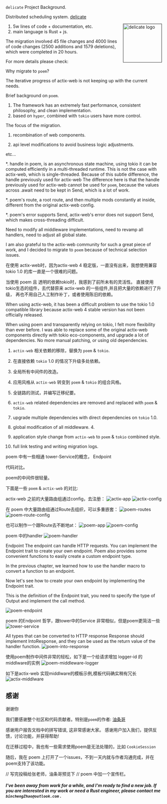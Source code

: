 `delicate` Project Background.

 Distributed scheduling system. [delicate](https://github.com/BinChengZhao/delicate)


<a href="">
    <img src="https://delicate-rs-1301941387.cos.ap-beijing.myqcloud.com/delicate-rs/delicate_logo.png"
         alt="delicate logo" title="delicate" height="125" width="125"  align="right"/>
</a>



1. 5w lines of code + documentation, etc.
2. main language is Rust + js.

The migration involved 45 file changes and 4000 lines of code changes (2500 additions and 1579 deletions), which were completed in 20 hours.

For more details please check:

Why migrate to `poem`?

The iterative progress of actix-web is not keeping up with the current needs.

Brief background on `poem`.

1. The framework has an extremely fast performance, consistent philosophy, and clean implementation.
2. based on `hyper`, combined with `tokio` users have more control.


The focus of the migration.

1. recombination of web components. 

2. api level modifications to avoid business logic adjustments.

etc...


*. handle in poem, is an asynchronous state machine, using tokio it can be computed efficiently in a multi-threaded runtime.
   This is not the case with actix-web, which is single-threaded. Because of this subtle difference, the handle previously used for actix-web
   The difference here is that the handle previously used for actix-web cannot be used for `poem`, because the values across .await need to be kept in Send, which is a lot of work.

*. poem's route, a root route, and then multiple mods constantly at inside, different from the original actix-web config.

*. poem's error supports Send, actix-web's error does not support Send, which makes cross-threading difficult.

Need to modify all middleware implementations, need to revamp all handlers, need to adjust all global state.

I am also grateful to the actix-web community for such a great piece of work, and I decided to migrate to `poem` because of technical selection issues.


在使用 actix-web时，因为actix-web 4 稳定版，一直没有出来，我想使用兼容tokio 1.0 的库一直是一个很难的问题。

当使用 poem 且 透明的依赖tokio时，我感到了前所未有的灵活性。
直接使用tokio生态的组件，去代替原来 actix-web 的一些组件,并且把大量的依赖进行了升级，
再也不用自己人工制作补丁，或者使用陈旧的依赖。

When using actix-web, it has been a difficult problem to use the tokio 1.0 compatible library because actix-web 4 stable version has not been officially released.

When using poem and transparently relying on tokio, I felt more flexibility than ever before.
I was able to replace some of the original actix-web components directly with tokio eco-components, and upgrade a lot of dependencies.
No more manual patching, or using old dependencies.



1. `actix-web` 相关依赖的移除，替换为 `poem` & `tokio`.
2. 在直接依赖 `tokio` 1.0 的情况下升级多处依赖。
3. 全局所有中间件的改造。
4. 应用风格从 `actix-web` 转变到 `poem` & `tokio` 的组合风格。
5. 全链路的测试，并编写迁移纪要。

1. `actix-web` related dependencies are removed and replaced with `poem` & `tokio`.
2. upgrade multiple dependencies with direct dependencies on `tokio` 1.0.
3. global modification of all middleware. 4.
4. application style change from `actix-web` to `poem` & `tokio` combined style.
5. full link testing and writing migration logs.

poem 中有一些相通 tower-Service的概念， Endpoint 

代码对比。


poem的中间件很轻量。

下面是一些 `poem` & `actix-web` 的对比:

actix-web 之前的大量路由组通过config，去注册：
![actix-app](./doc/src/_media/migrate_to_poem/actix_app.png)
![actix-config](./doc/src/_media/migrate_to_poem/actix_config.png)

在 poem 中大量路由组通过Route去组织，可以多重嵌套：
![poem-routes](./doc/src/_media/migrate_to_poem/poem_routes.png)
![poem-route-config](./doc/src/_media/migrate_to_poem/poem_route_config.png)

也可以制作一个跟Route去不断地at：
![poem-app](./doc/src/_media/migrate_to_poem/poem_app.png)
![poem-config](./doc/src/_media/migrate_to_poem/poem_config.png)

poem 中的handler
![poem-handler](./doc/src/_media/migrate_to_poem/poem_handler.png)


Endpoint
The endpoint can handle HTTP requests. You can implement the Endpoint trait to create your own endpoint. Poem also provides some convenient functions to easily create a custom endpoint type.

In the previous chapter, we learned how to use the handler macro to convert a function to an endpoint.

Now let's see how to create your own endpoint by implementing the Endpoint trait.

This is the definition of the Endpoint trait, you need to specify the type of Output and implement the call method.

![poem-endpoint](./doc/src/_media/migrate_to_poem/poem_endpoint.png)

poem 的Endpoint 哲学，跟tower中的Service 非常相似，但是poem更简洁一些
![tower-service](./doc/src/_media/migrate_to_poem/tower_service.png)

All types that can be converted to HTTP response Response should implement IntoResponse, and they can be used as the return value of the handler function.
![poem-into-response](./doc/src/_media/migrate_to_poem/poem_into_response.png)

使用poem制作中间件非常的轻松，如下是一个给请求增加 logger-id 的middlware的实例
![poem-middleware-logger](./doc/src/_media/migrate_to_poem/poem_middleware_logger.png)

如下是actix-web 实现middlware的模板示例,模板代码确实稍有冗长
![actix-middlware](./doc/src/_media/migrate_to_poem/actix_middlware.png)



## 感谢

谢谢你

我们要感谢整个社区和代码贡献者。特别是`poem`的作者:
[油条哥](https://github.com/sunli829)


感谢用户报告文档中的拼写错误, 这非常感谢大家。
感谢用户加入我们，提供反馈，讨论功能，并获得帮助!


在迁移过程中，我也有一些需求使用poem是无法处理的，比如 `CookieSession`

随后，我在 poem 上打开了一个issues，不到一天内就与作者沟通完成，并在poem支持了该功能。



// 写完投稿给张老师，油条哥预览下
// poem 中加一个宣传栏。

##### I've been away from work for a while, and I'm ready to find a new job. If you are interested in my work or need a Rust engineer, please contact me `binchengZhao@outlook.com` .